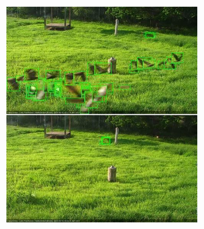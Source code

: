 ![20200616-181507-182508](in2/20200616/20200616-181507-182508_0_.jpg)
![20200616-182514-183516](in2/20200616/20200616-182514-183516_0_.jpg)
